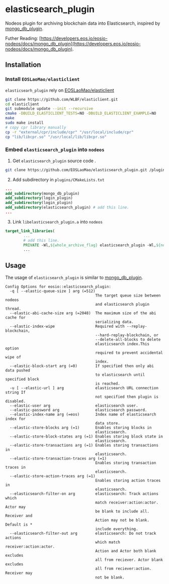 # elasticsearch_plugin

Nodeos plugin for archiving blockchain data into Elasticsearch, inspired by [mongo_db_plugin](https://github.com/EOSIO/eos/tree/master/plugins/mongo_db_plugin).

Futher Reading: [https://developers.eos.io/eosio-nodeos/docs/mongo_db_plugin](https://developers.eos.io/eosio-nodeos/docs/mongo_db_plugin).

## Installation

### Install `EOSLaoMao/elasticlient`

`elasticsearh_plugin` rely on [EOSLaoMao/elasticlient](https://github.com/EOSLaoMao/elasticlient)

```bash
git clone https://github.com/WLBF/elasticlient.git
cd elasticlient
git submodule update --init --recursive
cmake -DBUILD_ELASTICLIENT_TESTS=NO -DBUILD_ELASTICLIENT_EXAMPLE=NO
make
sudo make install
# copy cpr library manually
cp -r "external/cpr/include/cpr" "/usr/local/include/cpr"
cp "lib/libcpr.so" "/usr/local/lib/libcpr.so"
```

### Embed `elasticsearch_plugin` into `nodeos`

1. Get `elasticsearch_plugin` source code .

```bash
git clone https://github.com/EOSLaoMao/elasticsearch_plugin.git /plugins/elasticsearch_plugin
```

2. Add subdirectory in `plugins/CMakeLists.txt`

```cmake
...
add_subdirectory(mongo_db_plugin)
add_subdirectory(login_plugin)
add_subdirectory(login_plugin)
add_subdirectory(elasticsearch_plugin) # add this line.
...
```

3. Link `libelasticsearch_plugin.a` into `nodeos`

```cmake
target_link_libraries(
        ...
        # add this line.
        PRIVATE -Wl,${whole_archive_flag} elasticsearch_plugin -Wl,${no_whole_archive_flag}
        ...
```

## Usage

The usage of `elasticsearch_plugin` is similar to [mongo_db_plugin](https://github.com/EOSIO/eos/tree/master/plugins/mongo_db_plugin).

```plain
Config Options for eosio::elasticsearch_plugin:
  -q [ --elastic-queue-size ] arg (=512)
                                        The target queue size between nodeos 
                                        and elasticsearch plugin thread.
  --elastic-abi-cache-size arg (=2048)  The maximum size of the abi cache for 
                                        serializing data.
  --elastic-index-wipe                  Required with --replay-blockchain, 
                                        --hard-replay-blockchain, or 
                                        --delete-all-blocks to delete 
                                        elasticsearch index.This option 
                                        required to prevent accidental wipe of 
                                        index.
  --elastic-block-start arg (=0)        If specified then only abi data pushed 
                                        to elasticsearch until specified block 
                                        is reached.
  -u [ --elastic-url ] arg              elasticsearch URL connection string If 
                                        not specified then plugin is disabled.
  --elastic-user arg                    elasticsearch user.
  --elastic-password arg                elasticsearch password.
  --elastic-index-name arg (=eos)       Index name of elasticsearch index for 
                                        data store.
  --elastic-store-blocks arg (=1)       Enables storing blocks in 
                                        elasticsearch.
  --elastic-store-block-states arg (=1) Enables storing block state in 
                                        elasticsearch.
  --elastic-store-transactions arg (=1) Enables storing transactions in 
                                        elasticsearch.
  --elastic-store-transaction-traces arg (=1)
                                        Enables storing transaction traces in 
                                        elasticsearch.
  --elastic-store-action-traces arg (=1)
                                        Enables storing action traces in 
                                        elasticsearch.
  --elasticsearch-filter-on arg         elasticsearch: Track actions which 
                                        match receiver:action:actor. Actor may 
                                        be blank to include all. Receiver and 
                                        Action may not be blank. Default is * 
                                        include everything.
  --elasticsearch-filter-out arg        elasticsearch: Do not track actions 
                                        which match receiver:action:actor. 
                                        Action and Actor both blank excludes 
                                        all from reciever. Actor blank excludes
                                        all from reciever:action. Receiver may 
                                        not be blank.

```